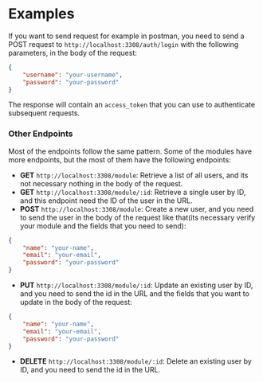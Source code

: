 # Examples

If you want to send request for example in postman, you need to send a POST request to `http://localhost:3308/auth/login` with the following parameters, in the body of the request:

```json
{
    "username": "your-username",
    "password": "your-password"
}
```

The response will contain an `access_token` that you can use to authenticate subsequent requests.

### Other Endpoints

Most of the endpoints follow the same pattern. Some of the modules have more endpoints, but the most of them have the following endpoints:

- **GET** `http://localhost:3308/module`: Retrieve a list of all users, and its not necessary nothing in the body of the request.
- **GET** `http://localhost:3308/module/:id`: Retrieve a single user by ID, and this endpoint need the ID of the user in the URL.
- **POST** `http://localhost:3308/module`: Create a new user, and you need to send the user in the body of the request like that(its necessary verify your module and the fields that you need to send):
```json
{
    "name": "your-name",
    "email": "your-email",
    "password": "your-password"
}
```
- **PUT** `http://localhost:3308/module/:id`: Update an existing user by ID, and you need to send the id in the URL and the fields that you want to update in the body of the request:
```json
{
    "name": "your-name",
    "email": "your-email",
    "password": "your-password"
}
```
- **DELETE** `http://localhost:3308/module/:id`: Delete an existing user by ID, and you need to send the id in the URL.